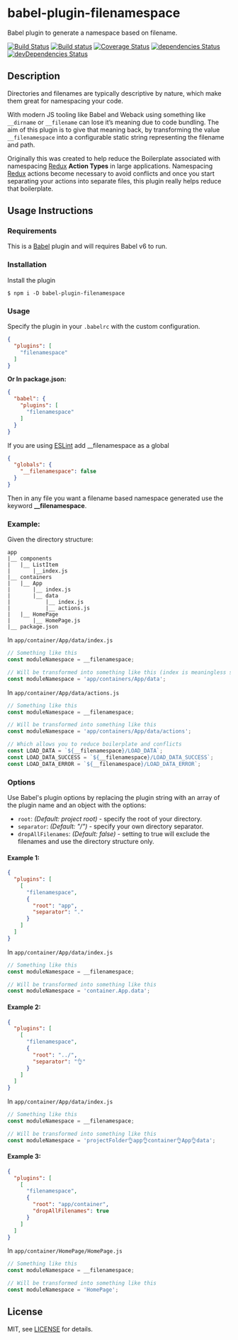 # babel-plugin-filenamespace

Babel plugin to generate a namespace based on filename.

[![Build Status](https://travis-ci.org/samit4me/babel-plugin-filenamespace.svg?branch=master)](https://travis-ci.org/samit4me/babel-plugin-filenamespace)
[![Build status](https://ci.appveyor.com/api/projects/status/j63t7l2wwaqu3h0i?svg=true)](https://ci.appveyor.com/project/samit4me/babel-plugin-filenamespace)
[![Coverage Status](https://coveralls.io/repos/github/samit4me/babel-plugin-filenamespace/badge.svg?branch=master)](https://coveralls.io/github/samit4me/babel-plugin-filenamespace?branch=master)
[![dependencies Status](https://david-dm.org/samit4me/babel-plugin-filenamespace/status.svg)](https://david-dm.org/samit4me/babel-plugin-filenamespace)
[![devDependencies Status](https://david-dm.org/samit4me/babel-plugin-filenamespace/dev-status.svg)](https://david-dm.org/samit4me/babel-plugin-filenamespace?type=dev)


## Description

Directories and filenames are typically descriptive by nature, which make them great for namespacing your code.

With modern JS tooling like Babel and Weback using something like `__dirname` or `__filename` can lose it’s meaning due to code bundling. The aim of this plugin is to give that meaning back, by transforming the value `__filenamespace` into a configurable static string representing the filename and path.

Originally this was created to help reduce the Boilerplate associated with namespacing [Redux][redux] **Action Types** in large applications. Namespacing [Redux][redux] actions become necessary to avoid conflicts and once you start separating your actions into separate files, this plugin really helps reduce that boilerplate.

## Usage Instructions

### Requirements

This is a [Babel][babel] plugin and will requires Babel v6 to run.

### Installation

Install the plugin

```
$ npm i -D babel-plugin-filenamespace
```

### Usage

Specify the plugin in your `.babelrc` with the custom configuration.

```json
{
  "plugins": [
    "filenamespace"
  ]
}
```

**Or In package.json:**

```json
{
  "babel": {
    "plugins": [
      "filenamespace"
    ]
  }
}
```

If you are using [ESLint][eslint] add __filenamespace as a global

```json
{
  "globals": {
    "__filenamespace": false
  }
}
```

Then in any file you want a filename based namespace generated use the keyword **__filenamespace**.

### Example:

Given the directory structure:

```
app
|__ components
|   |__ ListItem
|       |__index.js
|__ containers
|   |__ App
|       |__ index.js
|       |__ data
|           |__ index.js
|           |__ actions.js
|   |__ HomePage
|       |__ HomePage.js
|__ package.json
```

In `app/container/App/data/index.js`

```javascript
// Something like this
const moduleNamespace = __filenamespace;

// Will be transformed into something like this (index is meaningless so it is dropped)
const moduleNamespace = 'app/containers/App/data';
```


In `app/container/App/data/actions.js`

```javascript
// Something like this
const moduleNamespace = __filenamespace;

// Will be transformed into something like this
const moduleNamespace = 'app/containers/App/data/actions';

// Which allows you to reduce boilerplate and conflicts
const LOAD_DATA = `${__filenamespace}/LOAD_DATA`;
const LOAD_DATA_SUCCESS = `${__filenamespace}/LOAD_DATA_SUCCESS`;
const LOAD_DATA_ERROR = `${__filenamespace}/LOAD_DATA_ERROR`;
```

### Options

Use Babel's plugin options by replacing the plugin string with an array of the plugin name and an object with the options:
- `root`: *(Default: project root)* - specify the root of your directory.
- `separator`: *(Default: "/")* - specify your own directory separator.
- `dropAllFilenames`: *(Default: false)* - setting to true will exclude the filenames and use the directory structure only.

#### Example 1:
```json
{
  "plugins": [
    [
      "filenamespace",
      {
        "root": "app",
        "separator": "."
      }
    ]
  ]
}
```

In `app/container/App/data/index.js`

```javascript
// Something like this
const moduleNamespace = __filenamespace;

// Will be transformed into something like this
const moduleNamespace = 'container.App.data';
```

#### Example 2:
```json
{
  "plugins": [
    [
      "filenamespace",
      {
        "root": "../",
        "separator": "👌"
      }
    ]
  ]
}
```

In `app/container/App/data/index.js`

```javascript
// Something like this
const moduleNamespace = __filenamespace;

// Will be transformed into something like this
const moduleNamespace = 'projectFolder👌app👌container👌App👌data';
```

#### Example 3:
```json
{
  "plugins": [
    [
      "filenamespace",
      {
        "root": "app/container",
        "dropAllFilenames": true
      }
    ]
  ]
}
```

In `app/container/HomePage/HomePage.js`

```javascript
// Something like this
const moduleNamespace = __filenamespace;

// Will be transformed into something like this
const moduleNamespace = 'HomePage';
```

## License

MIT, see [LICENSE](LICENSE) for details.

[redux]: https://github.com/reactjs/redux
[babel]: https://babeljs.io
[eslint]: http://eslint.org/
